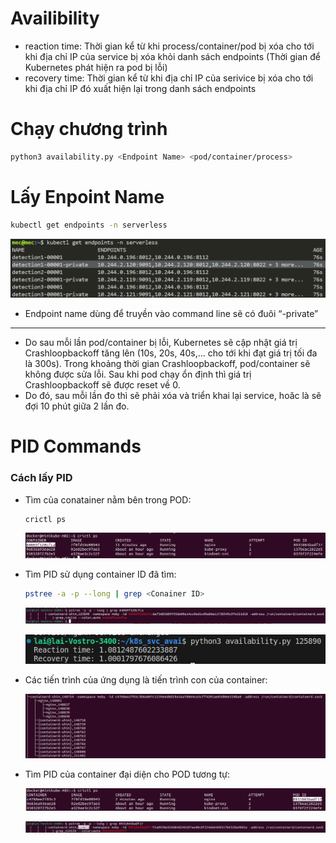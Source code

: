 # Availibility

- reaction time: Thời gian kể từ khi process/container/pod bị xóa cho tới khi địa chỉ IP của service bị xóa khỏi danh sách endpoints (Thời gian để Kubernetes phát hiện ra pod bị lỗi)
- recovery time: Thời gian kể từ khi địa chỉ IP của serivice bị xóa cho tới khi địa chỉ IP đó xuất hiện lại trong danh sách endpoints

# Chạy chương trình

```bash
python3 availability.py <Endpoint Name> <pod/container/process>
```

# Lấy Enpoint Name

```bash
kubectl get endpoints -n serverless
```

![Untitled](img/Untitled.png)

- Endpoint name dùng để truyền vào command line sẽ có đuôi “-private”

---

- Do sau mỗi lần pod/container bị lỗi, Kubernetes sẽ cập nhật giá trị Crashloopbackoff tăng lên (10s, 20s, 40s,… cho tới khi đạt giá trị tối đa là 300s). Trong khoảng thời gian Crashloopbackoff, pod/container sẽ không được sửa lỗi. Sau khi pod chạy ổn định thì giá trị Crashloopbackoff sẽ được reset về 0.
- Do đó, sau mỗi lần đo thì sẽ phải xóa và triển khai lại service, hoăc là sẽ đợi 10 phút giữa 2 lần đo.

# PID Commands

### Cách lấy PID

- Tìm của conatainer nằm bên trong POD:
    
    ```bash
    crictl ps 
    ```
    
    ![Untitled](img/Untitled%201.png)
    

- Tìm PID sử dụng container ID đã tìm:
    
    ```bash
    pstree -a -p --long | grep <Conainer ID>
    ```
    
    ![Untitled](img/Untitled%202.png)
    
    ![Untitled](img/Untitled%203.png)
    

- Các tiến trình của ứng dụng là tiến trình con của container:
    
    ![Untitled](img/Untitled%204.png)
    
- Tìm PID của container đại diện cho POD tương tự:
    
    ![Untitled](img/Untitled%205.png)
    
    ![Untitled](img/Untitled%206.png)